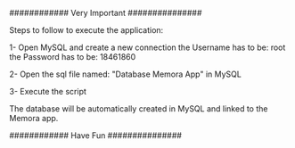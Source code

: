 ############  Very Important   ###############

Steps to follow to execute the application:

1- Open MySQL and create a new connection
   the Username has to be: root
   the Password has to be: 18461860

2- Open the sql file named: "Database Memora App" in MySQL

3- Execute the script

The database will be automatically created in MySQL and linked to the Memora app.

############   Have Fun   ###############
